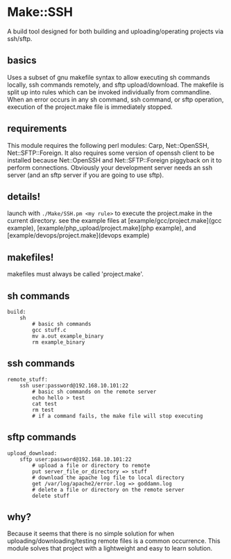 # Make::SSH
A build tool designed for both building and uploading/operating projects via ssh/sftp.

## basics

Uses a subset of gnu makefile syntax to allow executing sh commands locally, ssh commands remotely, and sftp upload/download.
The makefile is split up into rules which can be invoked individually from commandline.
When an error occurs in any sh command, ssh command, or sftp operation, execution of the project.make file is immediately stopped.

## requirements

This module requires the following perl modules: Carp, Net::OpenSSH, Net::SFTP::Foreign.
It also requires some version of openssh client to be installed because Net::OpenSSH and Net::SFTP::Foreign piggyback on it to perform connections.
Obviously your development server needs an ssh server (and an sftp server if you are going to use sftp).

## details!

launch with `./Make/SSH.pm <my rule>` to execute the project.make in the current directory. see the example files at [example/gcc/project.make](gcc example), [example/php_upload/project.make](php example), and [example/devops/project.make](devops example)

## makefiles!

makefiles must always be called 'project.make'.

## sh commands
```make
build:
	sh
		# basic sh commands
		gcc stuff.c
		mv a.out example_binary
		rm example_binary
```

## ssh commands
```make
remote_stuff:
	ssh user:password@192.168.10.101:22
		# basic sh commands on the remote server
		echo hello > test
		cat test
		rm test
		# if a command fails, the make file will stop executing
```


## sftp commands
```make
upload_download:
	sftp user:password@192.168.10.101:22
		# upload a file or directory to remote
		put server_file_or_directory => stuff
		# download the apache log file to local directory
		get /var/log/apache2/error.log => goddamn.log
		# delete a file or directory on the remote server
		delete stuff
```

## why?

Because it seems that there is no simple solution for when uploading/downloading/testing remote files is a common occurrence. This module solves that project with a lightweight and easy to learn solution.
